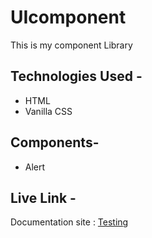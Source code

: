 # UIcomponent
This is my component Library


## Technologies Used - 
- HTML
- Vanilla CSS

## Components- 
- Alert


## Live Link - 
Documentation site : [Testing](https://testing2311.netlify.app/alert/)
